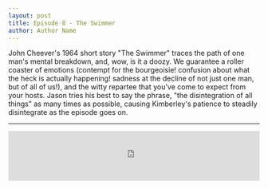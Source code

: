 ```yaml
---
layout: post
title: Episode 8 - The Swimmer
author: Author Name
---
```


John Cheever's 1964 short story "The Swimmer" traces the path of one man's mental breakdown, and, wow, is it a doozy. We guarantee a roller coaster of emotions (contempt for the bourgeoisie! confusion about what the heck is actually happening! sadness at the decline of not just one man, but of all of us!), and the witty repartee that you've come to expect from your hosts. Jason tries his best to say the phrase, "the disintegration of all things" as many times as possible, causing Kimberley's patience to steadily disintegrate as the episode goes on. 

----- 

<iframe src="https://www.podbean.com/media/player/e7exm-6ca493?from=yiiadmin&skin=1&btn-skin=103&share=1&fonts=Helvetica&auto=0&download=0&rtl=0" scrolling="no" data-name="pb-iframe-player" frameborder="0" width="100%" height="100"></iframe>
